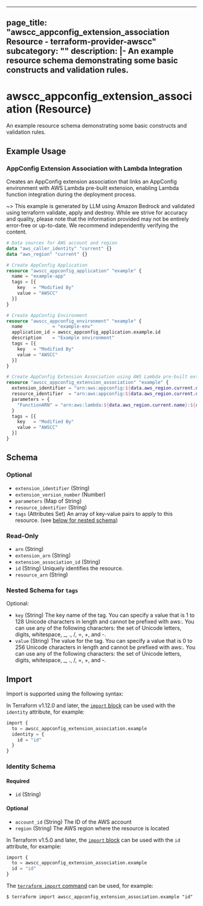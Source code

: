 
---
page_title: "awscc_appconfig_extension_association Resource - terraform-provider-awscc"
subcategory: ""
description: |-
  An example resource schema demonstrating some basic constructs and validation rules.
---

# awscc_appconfig_extension_association (Resource)

An example resource schema demonstrating some basic constructs and validation rules.

## Example Usage

### AppConfig Extension Association with Lambda Integration

Creates an AppConfig extension association that links an AppConfig environment with AWS Lambda pre-built extension, enabling Lambda function integration during the deployment process.

~> This example is generated by LLM using Amazon Bedrock and validated using terraform validate, apply and destroy. While we strive for accuracy and quality, please note that the information provided may not be entirely error-free or up-to-date. We recommend independently verifying the content.

```terraform
# Data sources for AWS account and region
data "aws_caller_identity" "current" {}
data "aws_region" "current" {}

# Create AppConfig Application
resource "awscc_appconfig_application" "example" {
  name = "example-app"
  tags = [{
    key   = "Modified By"
    value = "AWSCC"
  }]
}

# Create AppConfig Environment
resource "awscc_appconfig_environment" "example" {
  name           = "example-env"
  application_id = awscc_appconfig_application.example.id
  description    = "Example environment"
  tags = [{
    key   = "Modified By"
    value = "AWSCC"
  }]
}

# Create AppConfig Extension Association using AWS Lambda pre-built extension
resource "awscc_appconfig_extension_association" "example" {
  extension_identifier = "arn:aws:appconfig:${data.aws_region.current.name}:aws:lambda:1"
  resource_identifier  = "arn:aws:appconfig:${data.aws_region.current.name}:${data.aws_caller_identity.current.account_id}:application/${awscc_appconfig_application.example.id}/environment/${awscc_appconfig_environment.example.id}"
  parameters = {
    "FunctionARN" = "arn:aws:lambda:${data.aws_region.current.name}:${data.aws_caller_identity.current.account_id}:function:example-function"
  }
  tags = [{
    key   = "Modified By"
    value = "AWSCC"
  }]
}
```

<!-- schema generated by tfplugindocs -->
## Schema

### Optional

- `extension_identifier` (String)
- `extension_version_number` (Number)
- `parameters` (Map of String)
- `resource_identifier` (String)
- `tags` (Attributes Set) An array of key-value pairs to apply to this resource. (see [below for nested schema](#nestedatt--tags))

### Read-Only

- `arn` (String)
- `extension_arn` (String)
- `extension_association_id` (String)
- `id` (String) Uniquely identifies the resource.
- `resource_arn` (String)

<a id="nestedatt--tags"></a>
### Nested Schema for `tags`

Optional:

- `key` (String) The key name of the tag. You can specify a value that is 1 to 128 Unicode characters in length and cannot be prefixed with aws:. You can use any of the following characters: the set of Unicode letters, digits, whitespace, _, ., /, =, +, and -.
- `value` (String) The value for the tag. You can specify a value that is 0 to 256 Unicode characters in length and cannot be prefixed with aws:. You can use any of the following characters: the set of Unicode letters, digits, whitespace, _, ., /, =, +, and -.

## Import

Import is supported using the following syntax:

In Terraform v1.12.0 and later, the [`import` block](https://developer.hashicorp.com/terraform/language/import) can be used with the `identity` attribute, for example:

```terraform
import {
  to = awscc_appconfig_extension_association.example
  identity = {
    id = "id"
  }
}
```

<!-- schema generated by tfplugindocs -->
### Identity Schema

#### Required

- `id` (String)

#### Optional

- `account_id` (String) The ID of the AWS account
- `region` (String) The AWS region where the resource is located

In Terraform v1.5.0 and later, the [`import` block](https://developer.hashicorp.com/terraform/language/import) can be used with the `id` attribute, for example:

```terraform
import {
  to = awscc_appconfig_extension_association.example
  id = "id"
}
```

The [`terraform import` command](https://developer.hashicorp.com/terraform/cli/commands/import) can be used, for example:

```shell
$ terraform import awscc_appconfig_extension_association.example "id"
```
